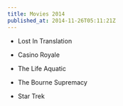 ```yaml
---
title: Movies 2014
published_at: 2014-11-26T05:11:21Z
---
```


* Lost In Translation

* Casino Royale
* The Life Aquatic
* The Bourne Supremacy
* Star Trek
